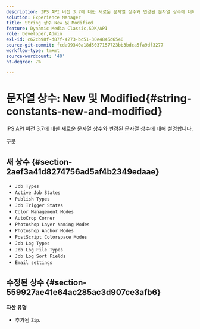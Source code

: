 ```yaml
---
description: IPS API 버전 3.7에 대한 새로운 문자열 상수와 변경된 문자열 상수에 대해 설명합니다.
solution: Experience Manager
title: String 상수 New 및 Modified
feature: Dynamic Media Classic,SDK/API
role: Developer,Admin
exl-id: c62cb98f-d87f-4273-bc51-30e4845d6540
source-git-commit: fcda99340a18d5037157723bb3bdca5fa9df3277
workflow-type: tm+mt
source-wordcount: '40'
ht-degree: 7%

---
```


# 문자열 상수: New 및 Modified{#string-constants-new-and-modified}

IPS API 버전 3.7에 대한 새로운 문자열 상수와 변경된 문자열 상수에 대해 설명합니다.

구문

## 새 상수 {#section-2aef3a41d8274756ad5af4b2349edaae}

* `Job Types`
* `Active Job States`
* `Publish Types`
* `Job Trigger States`
* `Color Management Modes`
* `AutoCrop Corner`
* `Photoshop Layer Naming Modes`
* `Photoshop Anchor Modes`
* `PostScript Colorspace Modes`
* `Job Log Types`
* `Job Log File Types`
* `Job Log Sort Fields`
* `Email settings`

## 수정된 상수 {#section-559927ae41e64ac285ac3d907ce3afb6}

**자산 유형**

* 추가됨 `Zip`.
